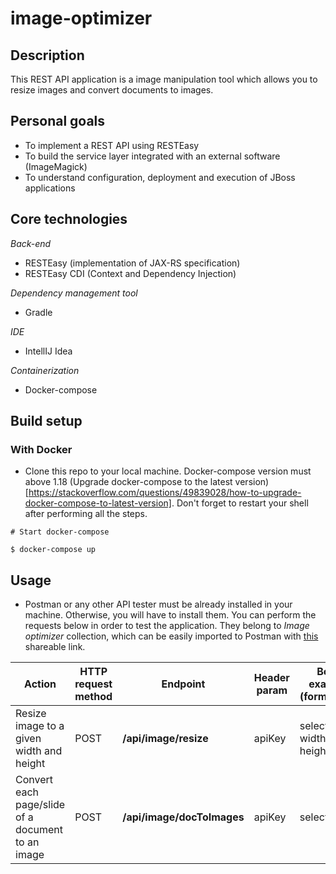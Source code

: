 # image-optimizer

## Description

This REST API application is a image manipulation tool which allows you to resize images and convert documents to images.

## Personal goals

- To implement a REST API using RESTEasy
- To build the service layer integrated with an external software (ImageMagick)
- To understand configuration, deployment and execution of JBoss applications

## Core technologies

*Back-end*
- RESTEasy (implementation of JAX-RS specification)
- RESTEasy CDI (Context and Dependency Injection)

*Dependency management tool*
- Gradle

*IDE*
- IntellIJ Idea

*Containerization*
- Docker-compose

## Build setup

### With Docker

- Clone this repo to your local machine. Docker-compose version must above 1.18 (Upgrade docker-compose to the latest version)[https://stackoverflow.com/questions/49839028/how-to-upgrade-docker-compose-to-latest-version]. Don't forget to restart your shell after performing all the steps.
```
# Start docker-compose

$ docker-compose up
```


## Usage

- Postman or any other API tester must be already installed in your machine. Otherwise, you will have to install them. You can perform the requests below in order to test the application. They belong to *Image optimizer* collection, which can be easily imported to Postman with [this](https://www.getpostman.com/collections/72e499bc286888be53d9) shareable link. 

| Action | HTTP request method | Endpoint | Header param | Body example (form-data) |
| ------------- | ------------- | ------------- | ------------- | ------------- |
| Resize image to a given width and height | POST  | **/api/image/resize** | apiKey | selectedFile, width, height |
| Convert each page/slide of a document to an image | POST  | **/api/image/docToImages** | apiKey | selectedFile |


